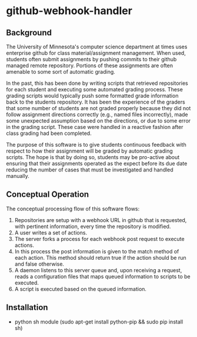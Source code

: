 # github-webhook-handler

## Background

The University of Minnesota's computer science department at times
uses enterprise github for class material/assignment management. When
used, students often submit assignments by pushing commits to their
github managed remote repository. Portions of these assignments are
often amenable to some sort of automatic grading. 

In the past, this has been done by writing scripts that retrieved
repositories for each student and executing some automated grading
process. These grading scripts would typically push some formatted
grade information back to the students repository. It has been the
experience of the graders that some number of students are not graded
properly because they did not follow assignment directions correctly
(e.g., named files incorrectly), made some unexpected assumption based
on the directions, or due to some error in the grading script. These
case were handled in a reactive fashion after class grading had been
completed.

The purpose of this software is to give students continuous feedback
with respect to how their assignment will be graded by automatic
grading scripts. The hope is that by doing so, students may be
pro-active about ensuring that their assignments operated as the
expect before its due date reducing the number of cases that must be
investigated and handled manually.
## Conceptual Operation

The conceptual processing flow of this software flows:
1) Repositories are setup with a webhook URL in github that is
   requested, with pertinent information, every time the repository is
   modified.
2) A user writes a set of actions.
3) The server forks a process for each webhook post request to execute actions.
4) In this process the post information is given to the match method of each 
action. This method should return true if the action should be run and false 
otherwise.
3) A daemon listens to this server queue and, upon receiving a
   request, reads a configuration files that maps queued information
   to scripts to be executed.
4) A script is executed based on the queued information.


## Installation
* python sh module (sudo apt-get install python-pip && sudo pip install sh)